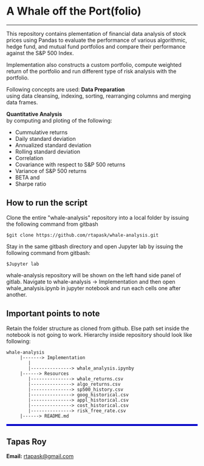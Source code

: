 # A Whale off the Port(folio)
---

This repository contains plementation of financial data analysis of stock prices using Pandas to evaluate the performance of various algorithmic, hedge fund, and mutual fund portfolios and compare their performance against the S&P 500 Index. 

Implementation also constructs a custom portfolio, compute weighted return of the portfolio and run different type of risk analysis with the portfolio.

Following concepts are used:
**Data Preparation** <br>
using data cleansing, indexing, sorting, rearranging columns and merging data frames.

**Quantitative Analysis** <br>
by computing and ploting of the following:
* Cummulative returns
* Daily standard deviation
* Annualized standard deviation
* Rolling standard deviation
* Correlation
* Covariance with respect to S&P 500 returns
* Variance of S&P 500 returns
* BETA and 
* Sharpe ratio

## How to run the script <br>
Clone the entire "whale-analysis" repository into a local folder by issuing the following command from gitbash <br>
```
$git clone https://github.com/rtapask/whale-analysis.git
```
Stay in the same gitbash directory and open Jupyter lab by issuing the following command from gitbash: <br>
```
$Jupyter lab
```

whale-analysis repository will be shown on the left hand side panel of gitlab. Navigate to whale-analysis -> Implementation and then open whale_analysis.ipynb in jupyter notebook and run each cells one after another.

## Important points to note <br>
Retain the folder structure as cloned from github. Else path set inside the notebook is not going to work. 
Hierarchy inside repository should look like following:
```
whale-analysis 
     |-------> Implementation 
        | 
        |---------------> whale_analysis.ipynby 
     |------> Resources 
        |---------------> whale_returns.csv 
        |---------------> algo_returns.csv 
        |---------------> sp500_history.csv 
        |---------------> goog_historical.csv
        |---------------> appl_historical.csv
        |---------------> cost_historical.csv
        |---------------> risk_free_rate.csv
     |------> README.md 
```



<hr style="border:2px solid blue"> </hr>

## Tapas Roy

**Email:** rtapask@gmail.com